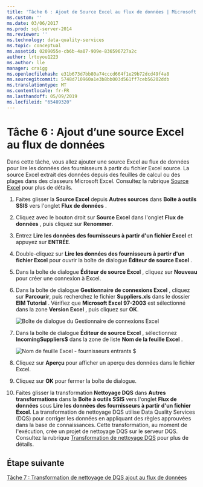 ```yaml
---
title: 'Tâche 6 : Ajout de Source Excel au flux de données | Microsoft Docs'
ms.custom: ''
ms.date: 03/06/2017
ms.prod: sql-server-2014
ms.reviewer: ''
ms.technology: data-quality-services
ms.topic: conceptual
ms.assetid: 0209055e-cb6b-4a07-909e-836596727a2c
author: lrtoyou1223
ms.author: lle
manager: craigg
ms.openlocfilehash: e31b673d7bb80a74cccd664f1e29b72dcd49f4a8
ms.sourcegitcommit: 5748d710960a1e3b8bb003d561ff7ceb56202ddb
ms.translationtype: MT
ms.contentlocale: fr-FR
ms.lasthandoff: 05/09/2019
ms.locfileid: "65489320"
---
```

# <a name="task-6-adding-excel-source-to-the-data-flow"></a>Tâche 6 : Ajout d’une source Excel au flux de données
  Dans cette tâche, vous allez ajouter une source Excel au flux de données pour lire les données des fournisseurs à partir du fichier Excel source. La source Excel extrait des données depuis des feuilles de calcul ou des plages dans des classeurs Microsoft Excel. Consultez la rubrique [Source Excel](../integration-services/data-flow/excel-source.md) pour plus de détails.  
  
1.  Faites glisser la **Source Excel** depuis **Autres sources** dans **Boîte à outils SSIS** vers l'onglet **Flux de données** .  
  
2.  Cliquez avec le bouton droit sur **Source Excel** dans l'onglet **Flux de données** , puis cliquez sur **Renommer**.  
  
3.  Entrez **Lire les données des fournisseurs à partir d'un fichier Excel** et appuyez sur **ENTRÉE**.  
  
4.  Double-cliquez sur **Lire les données des fournisseurs à partir d'un fichier Excel** pour ouvrir la boîte de dialogue **Éditeur de source Excel** .  
  
5.  Dans la boîte de dialogue **Éditeur de source Excel** , cliquez sur **Nouveau** pour créer une connexion à Excel.  
  
6.  Dans la boîte de dialogue **Gestionnaire de connexions Excel** , cliquez sur **Parcourir**, puis recherchez le fichier **Suppliers.xls** dans le dossier **EIM Tutorial** . Vérifiez que **Microsoft Excel 97-2003** est sélectionné dans la zone **Version Excel** , puis cliquez sur **OK**.  
  
     ![Boîte de dialogue du Gestionnaire de connexions Excel](../../2014/tutorials/media/et-addingexcelsourcetothedataflow-01.jpg "boîte de dialogue du Gestionnaire de connexions Excel")  
  
7.  Dans la boîte de dialogue **Éditeur de source Excel** , sélectionnez **IncomingSuppliers$** dans la zone de liste **Nom de la feuille Excel** .  
  
     ![Nom de feuille Excel - fournisseurs entrants $](../../2014/tutorials/media/et-addingexcelsourcetothedataflow-02.jpg "nom de feuille Excel - fournisseurs entrants $")  
  
8.  Cliquez sur **Aperçu** pour afficher un aperçu des données dans le fichier Excel.  
  
9. Cliquez sur **OK** pour fermer la boîte de dialogue.  
  
10. Faites glisser la transformation **Nettoyage DQS** dans **Autres transformations** dans la **Boîte à outils SSIS** vers l'onglet **Flux de données** sous **Lire les données des fournisseurs à partir d'un fichier Excel**. La transformation de nettoyage DQS utilise Data Quality Services (DQS) pour corriger les données en appliquant des règles approuvées dans la base de connaissances. Cette transformation, au moment de l'exécution, crée un projet de nettoyage DQS sur le serveur DQS. Consultez la rubrique [Transformation de nettoyage DQS](https://msdn.microsoft.com/library/ee677619.aspx) pour plus de détails.  
  
## <a name="next-step"></a>Étape suivante  
 [Tâche 7 : Transformation de nettoyage de DQS ajout au flux de données](../integration-services/data-flow/data-flow.md)  
  
  
